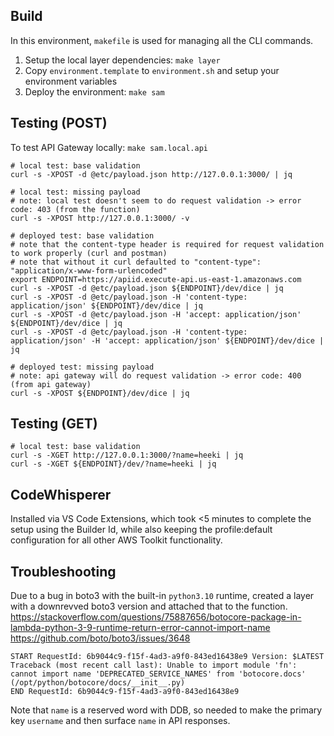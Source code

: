 ## Build
In this environment, `makefile` is used for managing all the CLI commands.

1. Setup the local layer dependencies: `make layer`
2. Copy `environment.template` to `environment.sh` and setup your environment variables
3. Deploy the environment: `make sam`

## Testing (POST)
To test API Gateway locally: `make sam.local.api`

```
# local test: base validation
curl -s -XPOST -d @etc/payload.json http://127.0.0.1:3000/ | jq

# local test: missing payload
# note: local test doesn't seem to do request validation -> error code: 403 (from the function)
curl -s -XPOST http://127.0.0.1:3000/ -v

# deployed test: base validation
# note that the content-type header is required for request validation to work properly (curl and postman)
# note that without it curl defaulted to "content-type": "application/x-www-form-urlencoded"
export ENDPOINT=https://apiid.execute-api.us-east-1.amazonaws.com
curl -s -XPOST -d @etc/payload.json ${ENDPOINT}/dev/dice | jq
curl -s -XPOST -d @etc/payload.json -H 'content-type: application/json' ${ENDPOINT}/dev/dice | jq
curl -s -XPOST -d @etc/payload.json -H 'accept: application/json' ${ENDPOINT}/dev/dice | jq
curl -s -XPOST -d @etc/payload.json -H 'content-type: application/json' -H 'accept: application/json' ${ENDPOINT}/dev/dice | jq

# deployed test: missing payload
# note: api gateway will do request validation -> error code: 400 (from api gateway)
curl -s -XPOST ${ENDPOINT}/dev/dice | jq
```

## Testing (GET)
```
# local test: base validation
curl -s -XGET http://127.0.0.1:3000/?name=heeki | jq
curl -s -XGET ${ENDPOINT}/dev/?name=heeki | jq
```

## CodeWhisperer
Installed via VS Code Extensions, which took <5 minutes to complete the setup using the Builder Id, while also keeping the profile:default configuration for all other AWS Toolkit functionality.

## Troubleshooting
Due to a bug in boto3 with the built-in `python3.10` runtime, created a layer with a downrevved boto3 version and attached that to the function.
https://stackoverflow.com/questions/75887656/botocore-package-in-lambda-python-3-9-runtime-return-error-cannot-import-name
https://github.com/boto/boto3/issues/3648
```
START RequestId: 6b9044c9-f15f-4ad3-a9f0-843ed16438e9 Version: $LATEST
Traceback (most recent call last): Unable to import module 'fn': cannot import name 'DEPRECATED_SERVICE_NAMES' from 'botocore.docs' (/opt/python/botocore/docs/__init__.py)
END RequestId: 6b9044c9-f15f-4ad3-a9f0-843ed16438e9
```

Note that `name` is a reserved word with DDB, so needed to make the primary key `username` and then surface `name` in API responses.

